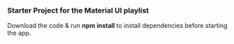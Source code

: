 ### Starter Project for the Material UI playlist

Download the code & run **npm install** to install dependencies before starting the app.